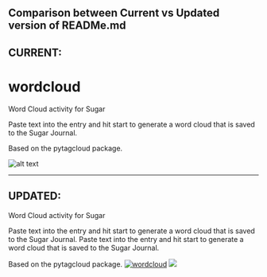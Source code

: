 ## Comparison between Current vs Updated version of READMe.md
## CURRENT:
wordcloud
=========

Word Cloud activity for Sugar

Paste text into the entry and hit start to generate a word cloud that
is saved to the Sugar Journal.

Based on the pytagcloud package.

![alt text](http://github.com/walterbender/wordcloud/blob/master/WordCloud.png?raw=true "Word Cloud Example")




<hr>

## UPDATED:

Word Cloud activity for Sugar

Paste text into the entry and hit start to generate a word cloud that
is saved to the Sugar Journal.
Paste text into the entry and hit start to generate a word cloud that is saved to the Sugar Journal.

Based on the pytagcloud package.
<a href=""><img src="https://github.com/sugarlabs/wordcloud/blob/master/WordCloud.png" alt="wordcloud"></a>
<a href="">![](https://github.com/sugarlabs/wordcloud/blob/master/WordCloud.png)</a> 
